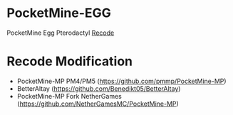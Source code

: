 # PocketMine-EGG
PocketMine Egg Pterodactyl [Recode](https://github.com/pelican-eggs/minecraft/tree/main/bedrock/pocketmine_mp)

# Recode Modification
- PocketMine-MP PM4/PM5 (https://github.com/pmmp/PocketMine-MP)
- BetterAltay (https://github.com/Benedikt05/BetterAltay)
- PocketMine-MP Fork NetherGames (https://github.com/NetherGamesMC/PocketMine-MP)
